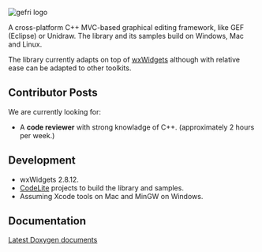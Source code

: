 ![gefri logo](http://www.gefri.org/img/gefri.png "gefri")

A cross-platform C++ MVC-based graphical editing framework, like GEF (Eclipse) or Unidraw. The library and its samples build on Windows, Mac and Linux.


The library currently adapts on top of [wxWidgets] although with relative ease can be adapted to other toolkits.

Contributor Posts
-----------------
We are currently looking for:

- A **code reviewer** with strong knowladge of C++. (approximately 2 hours per week.)

Development
-----------

- wxWidgets 2.8.12.
- [CodeLite] projects to build the library and samples.
- Assuming Xcode tools on Mac and MinGW on Windows.

Documentation
-------------
[Latest Doxygen documents]

[wxWidgets]: http://www.wxwidgets.org
[CodeLite]: http://www.codelite.org
[Latest Doxygen documents]: http://www.gefri.org/dox/
